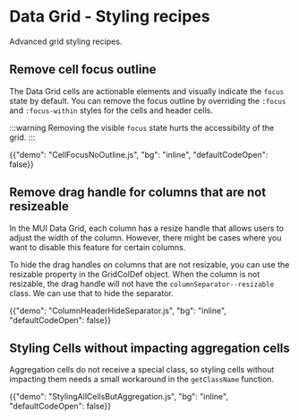 # Data Grid - Styling recipes

<p class="description">Advanced grid styling recipes.</p>

## Remove cell focus outline

The Data Grid cells are actionable elements and visually indicate the `focus` state by default.
You can remove the focus outline by overriding the `:focus` and `:focus-within` styles for the cells and header cells.

:::warning
Removing the visible `focus` state hurts the accessibility of the grid.
:::

{{"demo": "CellFocusNoOutline.js", "bg": "inline", "defaultCodeOpen": false}}

## Remove drag handle for columns that are not resizeable

In the MUI Data Grid, each column has a resize handle that allows users to adjust the width of the column.
However, there might be cases where you want to disable this feature for certain columns.

To hide the drag handles on columns that are not resizable, you can use the resizable property in the GridColDef object.
When the column is not resizable, the drag handle will not have the `columnSeparator--resizable` class.
We can use that to hide the separator.

{{"demo": "ColumnHeaderHideSeparator.js", "bg": "inline", "defaultCodeOpen": false}}

## Styling Cells without impacting aggregation cells [<span class="plan-premium"></span>](/x/introduction/licensing/#premium-plan 'Premium plan')

Aggregation cells do not receive a special class, so styling cells without impacting them needs a small workaround in the `getClassName` function.

{{"demo": "StylingAllCellsButAggregation.js", "bg": "inline", "defaultCodeOpen": false}}
